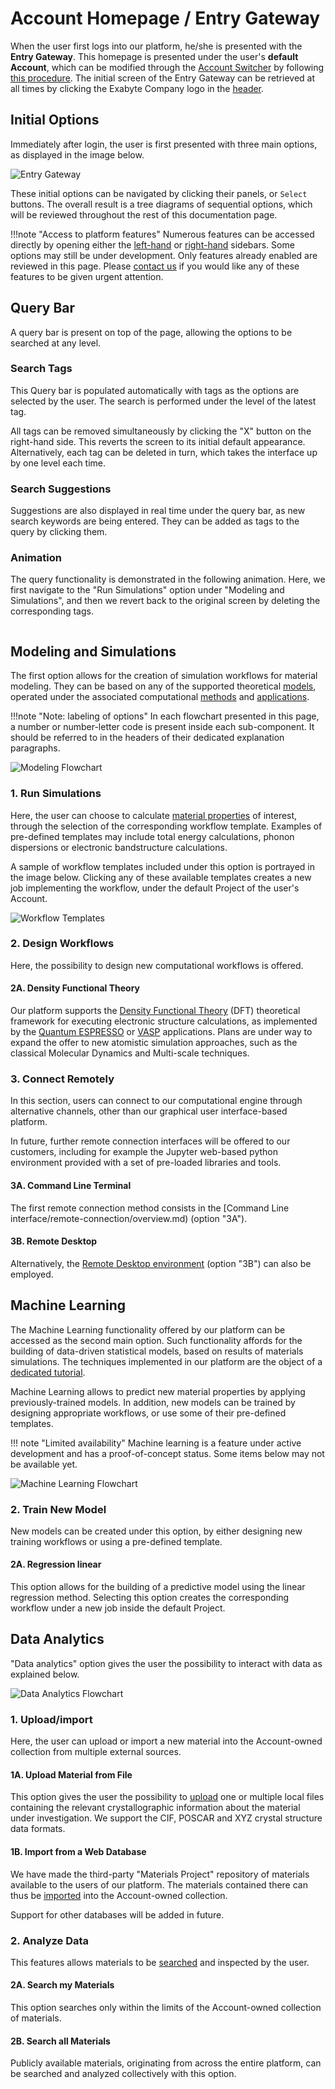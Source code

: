 # Account Homepage / Entry Gateway

When the user first logs into our platform, he/she is presented with the **Entry Gateway**. This homepage is presented under the user's **default Account**, which can be modified through the [Account Switcher](../../accounts/ui/switcher.md) by following [this procedure](../../entities-general/actions/set-default.md). The initial screen of the Entry Gateway can be retrieved at all times by clicking the Exabyte Company logo in the [header](../header-footer.md). 

## Initial Options

Immediately after login, the user is first presented with three main options, as displayed in the image below. 

![Entry Gateway](../../images/ui/entry-gateway.png "Entry Gateway")

These initial options can be navigated by clicking their panels, or `Select` buttons. The overall result is a tree diagrams of sequential options, which will be reviewed throughout the rest of this documentation page. 

!!!note "Access to platform features"
    Numerous features can be accessed directly by opening either the [left-hand](../left-sidebar.md) or [right-hand](../right-sidebar.md) sidebars. Some options may still be under development. Only features already enabled are reviewed in this page. Please [contact us](../../ui/support.md) if you would like any of these features to be given urgent attention. 

## Query Bar

A query bar <i class="zmdi zmdi-search zmdi-hc-border"></i> is present on top of the page, allowing the options to be searched at any level. 

### Search Tags

This Query bar is populated automatically with tags as the options are selected by the user. The search is performed under the level of the latest tag.

All tags can be removed simultaneously by clicking the "X" button on the right-hand side. This reverts the screen to its initial default appearance. Alternatively, each tag can be deleted in turn, which takes the interface up by one level each time.

### Search Suggestions

Suggestions are also displayed in real time under the query bar, as new search keywords are being entered. They can be added as tags to the query by clicking them. 

### Animation

The query functionality is demonstrated in the following animation. Here, we first navigate to the "Run Simulations" option under "Modeling and Simulations", and then we revert back to the original screen by deleting the corresponding tags.

<img data-gifffer="/images/ui/gateway-query.gif" />


## Modeling and Simulations <i class="zmdi zmdi-cloud-outline-alt"></i>

The first option allows for the creation of simulation workflows for material modeling. They can be based on any of the supported theoretical [models](../../models/overview.md), operated under the associated computational [methods](../../methods/overview.md) and [applications](../../software/overview.md). 


!!!note "Note: labeling of options"
    In each flowchart presented in this page, a number or number-letter code is present inside each sub-component. It should be referred to in the headers of their dedicated explanation paragraphs.

![Modeling Flowchart](../../images/ui/modeling-flowchart.png "Modeling Flowchart")

### 1. Run Simulations 

Here, the user can choose to calculate [material properties](../../properties/overview.md) of interest, through the selection of the corresponding workflow template. Examples of pre-defined templates may include total energy calculations, phonon dispersions or electronic bandstructure calculations. 

A sample of workflow templates included under this option is portrayed in the image below. Clicking any of these available templates creates a new job implementing the workflow, under the default Project of the user's Account.

![Workflow Templates](../../images/ui/workflow-templates.png "Workflow Templates")


### 2. Design Workflows 

Here, the possibility to design new computational workflows is offered. 

#### 2A. Density Functional Theory 

Our platform supports the [Density Functional Theory](../../models-directory/dft/parameters.md) (DFT) theoretical framework for executing electronic structure calculations, as implemented by the [Quantum ESPRESSO](../../software/modeling/quantum-espresso.md) or [VASP](../../software/modeling/vasp.md) applications. Plans are under way to expand the offer to new atomistic simulation approaches, such as the classical Molecular Dynamics and Multi-scale techniques. 

### 3. Connect Remotely 

In this section, users can connect to our computational engine through alternative channels, other than our graphical user interface-based platform. 

In future, further remote connection interfaces will be offered to our customers, including for example the Jupyter web-based python environment provided with a set of pre-loaded libraries and tools.

#### 3A. Command Line Terminal 

The first remote connection method consists in the [Command Line interface/remote-connection/overview.md) (option "3A"). 

#### 3B. Remote Desktop 

Alternatively, the [Remote Desktop environment](../../remote-connection/remote-desktop.md) (option "3B") can also be employed. 


## Machine Learning <i class="zmdi zmdi-graduation-cap"></i>

The Machine Learning functionality offered by our platform can be accessed as the second main option. Such functionality affords for the building of data-driven statistical models, based on results of materials simulations. The techniques implemented in our platform are the object of a [dedicated tutorial](../../tutorials/ml/train-ml-model.md).

Machine Learning allows to predict new material properties by applying previously-trained models. In addition, new models can be trained by designing appropriate workflows, or use some of their pre-defined templates.

!!! note "Limited availability"
    Machine learning is a feature under active development and has a proof-of-concept status. Some items below may not be available yet. 

![Machine Learning Flowchart](../../images/ui/ml-flowchart.png "Machine Learning Flowchart")

### 2. Train New Model 

New models can be created under this option, by either designing new training workflows or using a pre-defined template.

#### 2A. Regression linear 

This option allows for the building of a predictive model using the linear regression method. Selecting this option creates the corresponding workflow under a new job inside the default Project. 

## Data Analytics <i class="zmdi zmdi-search"></i>

"Data analytics" option gives the user the possibility to interact with data as explained below. 

![Data Analytics Flowchart](../../images/ui/data-flowchart.png "Data Analytics Flowchart")

### 1. Upload/import 

Here, the user can upload or import a new material into the Account-owned collection from multiple external sources.

#### 1A. Upload Material from File 

This option gives the user the possibility to [upload](../../materials/actions/upload.md) one or multiple local files containing the relevant crystallographic information about the material under investigation. We support the CIF, POSCAR and XYZ crystal structure data formats.

#### 1B. Import from a Web Database 

We have made the third-party "Materials Project" repository of materials available to the users of our platform. The materials contained there can thus be [imported](../../materials/actions/import.md) into the Account-owned collection.

Support for other databases will be added in future.

### 2. Analyze Data 

This features allows materials to be [searched](../../entities-general/actions/search.md) and inspected by the user. 

#### 2A. Search my Materials 

This option searches only within the limits of the Account-owned collection of materials.

#### 2B. Search all Materials 

Publicly available materials, originating from across the entire platform, can be searched and analyzed collectively with this option.

